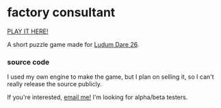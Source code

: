 # factory consultant

[PLAY IT HERE!](http://louroboros-1gam201304.s3-website-us-east-1.amazonaws.com/)

A short puzzle game made for [Ludum Dare 26](http://www.ludumdare.com/compo/ludum-dare-26/?action=preview&uid=12236).

### source code

I used my own engine to make the game, but I plan on selling it, so I can't really release the source publicly.

If you're interested, [email me!](mailto:louis.acresti@gmail.com) I'm looking for alpha/beta testers.
